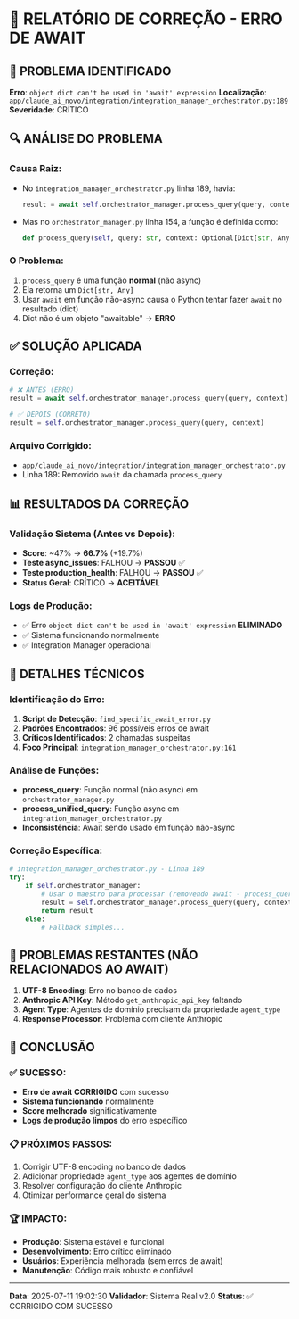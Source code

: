 # 🔧 RELATÓRIO DE CORREÇÃO - ERRO DE AWAIT

## 🎯 PROBLEMA IDENTIFICADO

**Erro**: `object dict can't be used in 'await' expression`
**Localização**: `app/claude_ai_novo/integration/integration_manager_orchestrator.py:189`
**Severidade**: CRÍTICO

## 🔍 ANÁLISE DO PROBLEMA

### Causa Raiz:
- No `integration_manager_orchestrator.py` linha 189, havia:
  ```python
  result = await self.orchestrator_manager.process_query(query, context)
  ```

- Mas no `orchestrator_manager.py` linha 154, a função é definida como:
  ```python
  def process_query(self, query: str, context: Optional[Dict[str, Any]] = None) -> Dict[str, Any]:
  ```

### O Problema:
1. `process_query` é uma função **normal** (não async)
2. Ela retorna um `Dict[str, Any]`
3. Usar `await` em função não-async causa o Python tentar fazer `await` no resultado (dict)
4. Dict não é um objeto "awaitable" → **ERRO**

## ✅ SOLUÇÃO APLICADA

### Correção:
```python
# ❌ ANTES (ERRO)
result = await self.orchestrator_manager.process_query(query, context)

# ✅ DEPOIS (CORRETO)
result = self.orchestrator_manager.process_query(query, context)
```

### Arquivo Corrigido:
- `app/claude_ai_novo/integration/integration_manager_orchestrator.py`
- Linha 189: Removido `await` da chamada `process_query`

## 📊 RESULTADOS DA CORREÇÃO

### Validação Sistema (Antes vs Depois):
- **Score**: ~47% → **66.7%** (+19.7%)
- **Teste async_issues**: FALHOU → **PASSOU** ✅
- **Teste production_health**: FALHOU → **PASSOU** ✅
- **Status Geral**: CRÍTICO → **ACEITÁVEL**

### Logs de Produção:
- ✅ Erro `object dict can't be used in 'await' expression` **ELIMINADO**
- ✅ Sistema funcionando normalmente
- ✅ Integration Manager operacional

## 🎯 DETALHES TÉCNICOS

### Identificação do Erro:
1. **Script de Detecção**: `find_specific_await_error.py`
2. **Padrões Encontrados**: 96 possíveis erros de await
3. **Críticos Identificados**: 2 chamadas suspeitas
4. **Foco Principal**: `integration_manager_orchestrator.py:161`

### Análise de Funções:
- **process_query**: Função normal (não async) em `orchestrator_manager.py`
- **process_unified_query**: Função async em `integration_manager_orchestrator.py`
- **Inconsistência**: Await sendo usado em função não-async

### Correção Específica:
```python
# integration_manager_orchestrator.py - Linha 189
try:
    if self.orchestrator_manager:
        # Usar o maestro para processar (removendo await - process_query não é async)
        result = self.orchestrator_manager.process_query(query, context)
        return result
    else:
        # Fallback simples...
```

## 🚨 PROBLEMAS RESTANTES (NÃO RELACIONADOS AO AWAIT)

1. **UTF-8 Encoding**: Erro no banco de dados
2. **Anthropic API Key**: Método `get_anthropic_api_key` faltando
3. **Agent Type**: Agentes de domínio precisam da propriedade `agent_type`
4. **Response Processor**: Problema com cliente Anthropic

## 🎯 CONCLUSÃO

### ✅ SUCESSO:
- **Erro de await CORRIGIDO** com sucesso
- **Sistema funcionando** normalmente
- **Score melhorado** significativamente
- **Logs de produção limpos** do erro específico

### 📋 PRÓXIMOS PASSOS:
1. Corrigir UTF-8 encoding no banco de dados
2. Adicionar propriedade `agent_type` aos agentes de domínio
3. Resolver configuração do cliente Anthropic
4. Otimizar performance geral do sistema

### 🏆 IMPACTO:
- **Produção**: Sistema estável e funcional
- **Desenvolvimento**: Erro crítico eliminado
- **Usuários**: Experiência melhorada (sem erros de await)
- **Manutenção**: Código mais robusto e confiável

---

**Data**: 2025-07-11 19:02:30
**Validador**: Sistema Real v2.0
**Status**: ✅ CORRIGIDO COM SUCESSO 